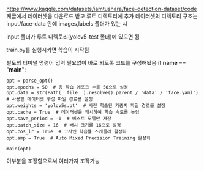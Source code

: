 https://www.kaggle.com/datasets/iamtushara/face-detection-dataset/code
캐글에서 데이터셋을 다운로드 받고
루트 디렉토리에 추가
데이터셋의 디렉토리 구조는  
input/face-data 안에 images,labels 폴더가 있는 시

input 폴더가 루트 디렉토리(yolov5-test 폴더)에 있으면 됨

train.py를 실행시키면 학습이 시작됨

별도의 터미널 명령어 입력 필요없이 바로 되도록 코드를 구성해놨음
if __name__ == "__main__":

    opt = parse_opt()
    opt.epochs = 50  # 총 학습 에포크 수를 50으로 설정
    opt.data = str(Path(__file__).resolve().parent / 'data' / 'face.yaml')  # 사용할 데이터셋 구성 파일 경로를 설정
    opt.weights = 'yolov5s.pt'  # 사전 학습된 가중치 파일 경로를 설정
    opt.cache = True  # 데이터셋을 캐시하여 학습 속도를 높임
    opt.save_period = -1  # 베스트 모델만 저장
    opt.batch_size = 16  # 배치 크기를 16으로 설정
    opt.cos_lr = True  # 코사인 학습률 스케줄러 활성화
    opt.amp = True  # Auto Mixed Precision Training 활성화
    
    main(opt)

이부분을 조정함으로써 여러가지 조작가능
